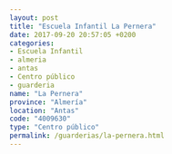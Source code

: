 ```yaml
---
layout: post
title: "Escuela Infantil La Pernera"
date: 2017-09-20 20:57:05 +0200
categories:
- Escuela Infantil
- almeria
- antas
- Centro público
- guarderia
name: "La Pernera"
province: "Almería"
location: "Antas"
code: "4009630"
type: "Centro público"
permalink: /guarderias/la-pernera.html
---
```

